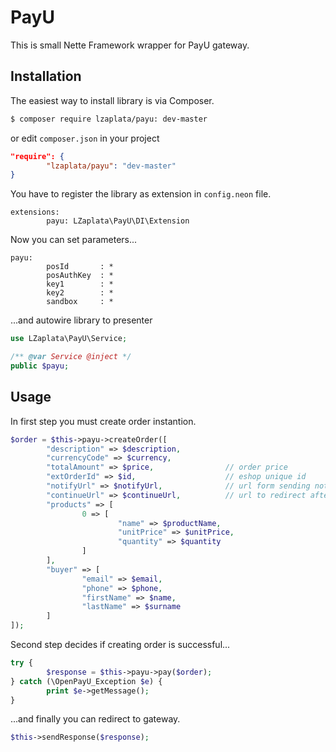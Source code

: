 # PayU
This is small Nette Framework wrapper for PayU gateway.

## Installation
The easiest way to install library is via Composer.

````sh
$ composer require lzaplata/payu: dev-master
````
or edit `composer.json` in your project

````json
"require": {
        "lzaplata/payu": "dev-master"
}
````

You have to register the library as extension in `config.neon` file.

````neon
extensions:
        payu: LZaplata\PayU\DI\Extension
````

Now you can set parameters...

````neon
payu:
        posId       : *
        posAuthKey  : *
        key1        : *
        key2        : *
        sandbox     : *
````

...and autowire library to presenter

````php
use LZaplata\PayU\Service;

/** @var Service @inject */
public $payu;
````
## Usage
In first step you must create order instantion.

````php
$order = $this->payu->createOrder([
        "description" => $description,          
        "currencyCode" => $currency,            
        "totalAmount" => $price,                // order price
        "extOrderId" => $id,                    // eshop unique id
        "notifyUrl" => $notifyUrl,              // url form sending notifications from PayU  
        "continueUrl" => $continueUrl,          // url to redirect after successful payment     
        "products" => [
                0 => [
                        "name" => $productName,
                        "unitPrice" => $unitPrice,
                        "quantity" => $quantity
                ]
        ],
        "buyer" => [
                "email" => $email,
                "phone" => $phone,
                "firstName" => $name,
                "lastName" => $surname
        ]
]);
````

Second step decides if creating order is successful...

````php
try {
        $response = $this->payu->pay($order);
} catch (\OpenPayU_Exception $e) {
        print $e->getMessage();
}
````

...and finally you can redirect to gateway.

````php
$this->sendResponse($response);
````